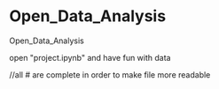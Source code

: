 # Open_Data_Analysis
Open_Data_Analysis

open "project.ipynb" and have fun with data

//all # are complete in order to make file more readable
